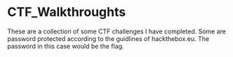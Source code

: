 # CTF_Walkthroughts

These are a collection of some CTF challenges I have completed.
Some are password protected according to the guidlines of hackthebox.eu. The password in this case would be the flag.
